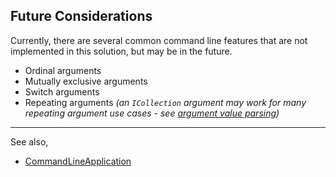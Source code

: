 ## Future Considerations
Currently, there are several common command line features that are not implemented in this solution, but may be in the future.

- Ordinal arguments
- Mutually exclusive arguments
- Switch arguments
- Repeating arguments *(an ```ICollection``` argument may work for many repeating argument use cases - see [argument value parsing](Commands.md#argument-value-parsing))*

---
See also,

- [CommandLineApplication](CommandLineApplication.md)
